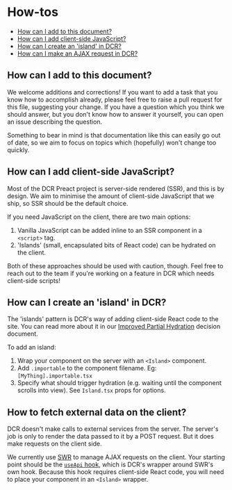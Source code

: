 # How-tos

<!-- START doctoc generated TOC please keep comment here to allow auto update -->
<!-- DON'T EDIT THIS SECTION, INSTEAD RE-RUN doctoc TO UPDATE -->
<!-- Automatically created with yarn run createtoc and on push hook -->

- [How can I add to this document?](#how-can-i-add-to-this-document)
- [How can I add client-side JavaScript?](#how-can-i-add-client-side-javascript)
- [How can I create an 'island' in DCR?](#how-can-i-create-an-island-in-dcr)
- [How can I make an AJAX request in DCR?](#how-can-i-make-an-ajax-request-in-dcr)

<!-- END doctoc generated TOC please keep comment here to allow auto update -->

## How can I add to this document?

We welcome additions and corrections! If you want to add a task that you know
how to accomplish already, please feel free to raise a pull request for this
file, suggesting your change. If you have a question which you think we should
answer, but you don't know how to answer it yourself, you can open an issue
describing the question.

Something to bear in mind is that documentation like this can easily go out of
date, so we aim to focus on topics which (hopefully) won't change too quickly.

## How can I add client-side JavaScript?

Most of the DCR Preact project is server-side rendered (SSR), and this is by design.
We aim to minimise the amount of client-side JavaScript that we ship, so SSR
should be the default choice.

If you need JavaScript on the client, there are two main options:

1. Vanilla JavaScript can be added inline to an SSR component in a `<script>` tag.
2. 'Islands' (small, encapsulated bits of React code) can be hydrated on the
   client.

Both of these approaches should be used with caution, though. Feel free to reach
out to the team if you're working on a feature in DCR which needs client-side scripts!

## How can I create an 'island' in DCR?

The 'islands' pattern is DCR's way of adding client-side React code to the site.
You can read more about it in our
[Improved Partial Hydration](architecture/027-better-partial-hydration.md)
decision document.

To add an island:

1. Wrap your component on the server with an `<Island>` component.
2. Add `.importable` to the component filename. Eg: `[MyThing].importable.tsx`
3. Specify what should trigger hydration (e.g. waiting until the component
  scrolls into view). See `Island.tsx` props for options.

## How to fetch external data on the client?

DCR doesn't make calls to external services from the server. The server's job is only to
render the data passed to it by a POST request. But it does make requests on the client side.

We currently use [SWR](https://swr.vercel.app/) to manage AJAX requests on the
client. Your starting point should be the [`useApi` hook](../../src/web/lib/useApi.tsx),
which is DCR's wrapper around SWR's own hook. Because this hook requires
client-side React code, you will need to place your component in an `<Island>` wrapper.
